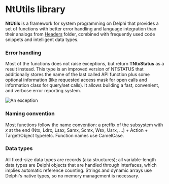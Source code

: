 # NtUtils library

**NtUtils** is a framework for system programming on Delphi that provides a set of functions with better error handling and language integration than their analogs from [Headers](..\Headers) folder, combined with frequently used code snippets and intelligent data types.

### Error handling
Most of the functions does not raise exceptions, but return **TNtxStatus** as a result instead. This type is an improved version of NTSTATUS that additionally stores the name of the last called API function plus some optional information (like requested access mask for open calls and information class for query/set calls). It allows building a fast, convenient, and verbose error reporting system.

![An exception](https://user-images.githubusercontent.com/30962924/60736710-8e9f6b80-9f60-11e9-8513-b5a35004de68.png)

### Naming convention

Most functions follow the name convention: a preffix of the subsystem with _x_ at the end (Ntx, Ldrx, Lsax, Samx, Scmx, Wsx, Usrx, ...) + Action + Target/Object type/etc. Function names use CamelCase.

### Data types

All fixed-size data types are records (aka structures); all variable-length data types are Delphi objects that are handled through interfaces, which implies automatic reference counting. Strings and dynamic arrays use Delphi's native types, so no memory management is necessary.